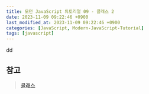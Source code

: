 ```yaml
---
title: 모던 JavaScript 튜토리얼 09 - 클래스 2
date: 2023-11-09 09:22:46 +0900
last_modified_at: 2023-11-09 09:22:46 +0900
categories: [JavaScript, Modern-JavaScript-Tutorial]
tags: [javascript]
---
```


dd

##

## 참고

> [클래스](https://ko.javascript.info/classes)
